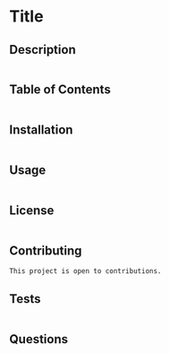 # Title



## Description

```md

```

## Table of Contents

```md

```

## Installation

```md

```

## Usage

```md

```

## License

```md

```

## Contributing

```md
This project is open to contributions.
```

## Tests

```md

```

## Questions

```md

```